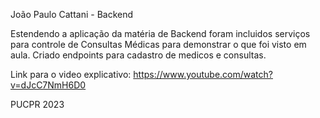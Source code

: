 João Paulo Cattani - Backend

Estendendo a aplicação da matéria de Backend foram incluidos serviços para controle de Consultas Médicas para demonstrar o que foi visto em aula.
Criado endpoints para cadastro de medicos e consultas.

Link para o video explicativo:
https://www.youtube.com/watch?v=dJcC7NmH6D0

PUCPR 2023